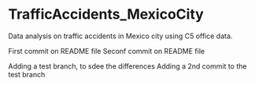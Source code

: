 # TrafficAccidents_MexicoCity
Data analysis on traffic accidents in Mexico city using C5 office data.

First commit on README file
Seconf commit on README file

Adding a test branch, to sdee the differences 
Adding a 2nd commit to the test branch